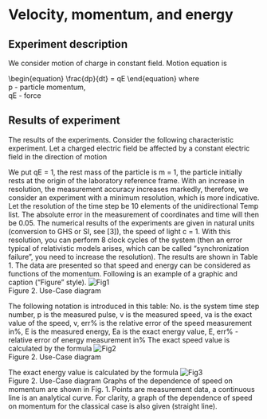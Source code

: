 # Velocity, momentum, and energy

## Experiment description
We consider motion of charge in constant field. Motion equation is  

\begin{equation}
    \frac{dp}{dt} = qE
\end{equation}
where  
p - particle momentum,  
qE - force  


## Results of experiment
The results of the experiments. Consider the following characteristic experiment. Let a charged electric field be affected by a constant electric field in the direction of motion

We put qE = 1, the rest mass of the particle is m = 1, the particle initially rests at the origin of the laboratory reference frame.
With an increase in resolution, the measurement accuracy increases markedly, therefore, we consider an experiment with a minimum resolution, which is more indicative. Let the resolution of the time step be 10 elements of the unidirectional Temp list. The absolute error in the measurement of coordinates and time will then be 0.05. The numerical results of the experiments are given in natural units (conversion to GHS or SI, see [3]), the speed of light c = 1.
With this resolution, you can perform 8 clock cycles of the system (then an error typical of relativistic models arises, which can be called “synchronization failure”, you need to increase the resolution). The results are shown in Table 1. The data are presented so that speed and energy can be considered as functions of the momentum.
Following is an example of a graphic and caption (“Figure” style).
![Fig1](Figure3-1.png)  
Figure 2. Use-Case diagram 

The following notation is introduced in this table: No. is the system time step number, p is the measured pulse, v is the measured speed, va is the exact value of the speed, v, err% is the relative error of the speed measurement in%, E is the measured energy, Ea is the exact energy value, E, err% - relative error of energy measurement in%
The exact speed value is calculated by the formula
![Fig2](Figure3-2.png)  
Figure 2. Use-Case diagram 

The exact energy value is calculated by the formula
![Fig3](Figure3-3.png)  
Figure 2. Use-Case diagram 
Graphs of the dependence of speed on momentum are shown in Fig. 1. Points are measurement data, a continuous line is an analytical curve. For clarity, a graph of the dependence of speed on momentum for the classical case is also given (straight line).

